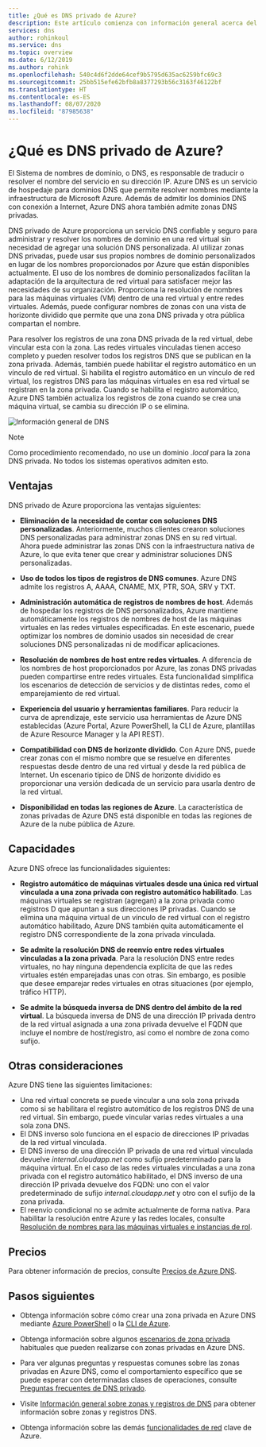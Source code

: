 ```yaml
---
title: ¿Qué es DNS privado de Azure?
description: Este artículo comienza con información general acerca del servicio de hospedaje de DNS privado en Microsoft Azure.
services: dns
author: rohinkoul
ms.service: dns
ms.topic: overview
ms.date: 6/12/2019
ms.author: rohink
ms.openlocfilehash: 540c4d6f2dde64cef9b5795d635ac6259bfc69c3
ms.sourcegitcommit: 25bb515efe62bfb8a8377293b56c3163f46122bf
ms.translationtype: HT
ms.contentlocale: es-ES
ms.lasthandoff: 08/07/2020
ms.locfileid: "87985638"
---
```

# <a name="what-is-azure-private-dns"></a>¿Qué es DNS privado de Azure?

El Sistema de nombres de dominio, o DNS, es responsable de traducir o resolver el nombre del servicio en su dirección IP.  Azure DNS es un servicio de hospedaje para dominios DNS que permite resolver nombres mediante la infraestructura de Microsoft Azure. Además de admitir los dominios DNS con conexión a Internet, Azure DNS ahora también admite zonas DNS privadas.

DNS privado de Azure proporciona un servicio DNS confiable y seguro para administrar y resolver los nombres de dominio en una red virtual sin necesidad de agregar una solución DNS personalizada. Al utilizar zonas DNS privadas, puede usar sus propios nombres de dominio personalizados en lugar de los nombres proporcionados por Azure que están disponibles actualmente. El uso de los nombres de dominio personalizados facilitan la adaptación de la arquitectura de red virtual para satisfacer mejor las necesidades de su organización. Proporciona la resolución de nombres para las máquinas virtuales (VM) dentro de una red virtual y entre redes virtuales. Además, puede configurar nombres de zonas con una vista de horizonte dividido que permite que una zona DNS privada y otra pública compartan el nombre.

Para resolver los registros de una zona DNS privada de la red virtual, debe vincular esta con la zona. Las redes virtuales vinculadas tienen acceso completo y pueden resolver todos los registros DNS que se publican en la zona privada. Además, también puede habilitar el registro automático en un vínculo de red virtual. Si habilita el registro automático en un vínculo de red virtual, los registros DNS para las máquinas virtuales en esa red virtual se registran en la zona privada. Cuando se habilita el registro automático, Azure DNS también actualiza los registros de zona cuando se crea una máquina virtual, se cambia su dirección IP o se elimina.

![Información general de DNS](./media/private-dns-overview/scenario.png)

> [!NOTE]
> Como procedimiento recomendado, no use un dominio *.local* para la zona DNS privada. No todos los sistemas operativos admiten esto.

## <a name="benefits"></a>Ventajas

DNS privado de Azure proporciona las ventajas siguientes:

* **Eliminación de la necesidad de contar con soluciones DNS personalizadas**. Anteriormente, muchos clientes crearon soluciones DNS personalizadas para administrar zonas DNS en su red virtual. Ahora puede administrar las zonas DNS con la infraestructura nativa de Azure, lo que evita tener que crear y administrar soluciones DNS personalizadas.

* **Uso de todos los tipos de registros de DNS comunes**. Azure DNS admite los registros A, AAAA, CNAME, MX, PTR, SOA, SRV y TXT.

* **Administración automática de registros de nombres de host**. Además de hospedar los registros de DNS personalizados, Azure mantiene automáticamente los registros de nombres de host de las máquinas virtuales en las redes virtuales especificadas. En este escenario, puede optimizar los nombres de dominio usados sin necesidad de crear soluciones DNS personalizadas ni de modificar aplicaciones.

* **Resolución de nombres de host entre redes virtuales**. A diferencia de los nombres de host proporcionados por Azure, las zonas DNS privadas pueden compartirse entre redes virtuales. Esta funcionalidad simplifica los escenarios de detección de servicios y de distintas redes, como el emparejamiento de red virtual.

* **Experiencia del usuario y herramientas familiares**. Para reducir la curva de aprendizaje, este servicio usa herramientas de Azure DNS establecidas (Azure Portal, Azure PowerShell, la CLI de Azure, plantillas de Azure Resource Manager y la API REST).

* **Compatibilidad con DNS de horizonte dividido**. Con Azure DNS, puede crear zonas con el mismo nombre que se resuelve en diferentes respuestas desde dentro de una red virtual y desde la red pública de Internet. Un escenario típico de DNS de horizonte dividido es proporcionar una versión dedicada de un servicio para usarla dentro de la red virtual.

* **Disponibilidad en todas las regiones de Azure**. La característica de zonas privadas de Azure DNS está disponible en todas las regiones de Azure de la nube pública de Azure.

## <a name="capabilities"></a>Capacidades

Azure DNS ofrece las funcionalidades siguientes:

* **Registro automático de máquinas virtuales desde una única red virtual vinculada a una zona privada con registro automático habilitado**. Las máquinas virtuales se registran (agregan) a la zona privada como registros D que apuntan a sus direcciones IP privadas. Cuando se elimina una máquina virtual de un vínculo de red virtual con el registro automático habilitado, Azure DNS también quita automáticamente el registro DNS correspondiente de la zona privada vinculada.

* **Se admite la resolución DNS de reenvío entre redes virtuales vinculadas a la zona privada**. Para la resolución DNS entre redes virtuales, no hay ninguna dependencia explícita de que las redes virtuales estén emparejadas unas con otras. Sin embargo, es posible que desee emparejar redes virtuales en otras situaciones (por ejemplo, tráfico HTTP).

* **Se admite la búsqueda inversa de DNS dentro del ámbito de la red virtual**. La búsqueda inversa de DNS de una dirección IP privada dentro de la red virtual asignada a una zona privada devuelve el FQDN que incluye el nombre de host/registro, así como el nombre de zona como sufijo.

## <a name="other-considerations"></a>Otras consideraciones

Azure DNS tiene las siguientes limitaciones:

* Una red virtual concreta se puede vincular a una sola zona privada como si se habilitara el registro automático de los registros DNS de una red virtual. Sin embargo, puede vincular varias redes virtuales a una sola zona DNS.
* El DNS inverso solo funciona en el espacio de direcciones IP privadas de la red virtual vinculada.
* El DNS inverso de una dirección IP privada de una red virtual vinculada devuelve *internal.cloudapp.net* como sufijo predeterminado para la máquina virtual. En el caso de las redes virtuales vinculadas a una zona privada con el registro automático habilitado, el DNS inverso de una dirección IP privada devuelve dos FQDN: uno con el valor predeterminado de sufijo *internal.cloudapp.net* y otro con el sufijo de la zona privada.
* El reenvío condicional no se admite actualmente de forma nativa. Para habilitar la resolución entre Azure y las redes locales, consulte [Resolución de nombres para las máquinas virtuales e instancias de rol](../virtual-network/virtual-networks-name-resolution-for-vms-and-role-instances.md).
 
## <a name="pricing"></a>Precios

Para obtener información de precios, consulte [Precios de Azure DNS](https://azure.microsoft.com/pricing/details/dns/).

## <a name="next-steps"></a>Pasos siguientes

* Obtenga información sobre cómo crear una zona privada en Azure DNS mediante [Azure PowerShell](./private-dns-getstarted-powershell.md) o la [CLI de Azure](./private-dns-getstarted-cli.md).

* Obtenga información sobre algunos [escenarios de zona privada](./private-dns-scenarios.md) habituales que pueden realizarse con zonas privadas en Azure DNS.

* Para ver algunas preguntas y respuestas comunes sobre las zonas privadas en Azure DNS, como el comportamiento específico que se puede esperar con determinadas clases de operaciones, consulte [Preguntas frecuentes de DNS privado](./dns-faq-private.md).

* Visite [Información general sobre zonas y registros de DNS](dns-zones-records.md) para obtener información sobre zonas y registros DNS.

* Obtenga información sobre las demás [funcionalidades de red](../networking/networking-overview.md) clave de Azure.
